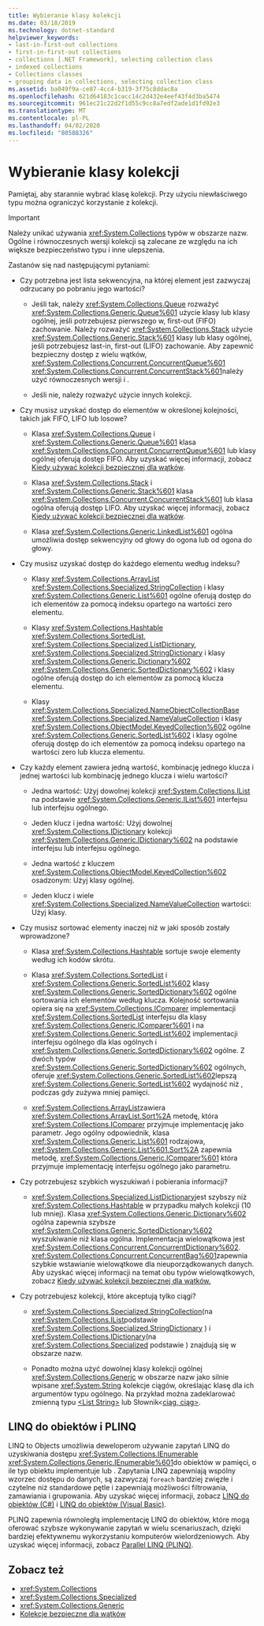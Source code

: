 ```yaml
---
title: Wybieranie klasy kolekcji
ms.date: 03/18/2019
ms.technology: dotnet-standard
helpviewer_keywords:
- last-in-first-out collections
- first-in-first-out collections
- collections [.NET Framework], selecting collection class
- indexed collections
- Collections classes
- grouping data in collections, selecting collection class
ms.assetid: ba049f9a-ce87-4cc4-b319-3f75c8ddac8a
ms.openlocfilehash: 621d64183c1cacc14c2d432e4eef43f4d3ba5474
ms.sourcegitcommit: 961ec21c22d2f1d55c9cc8a7edf2ade1d1fd92e3
ms.translationtype: MT
ms.contentlocale: pl-PL
ms.lasthandoff: 04/02/2020
ms.locfileid: "80588326"
---
```

# <a name="selecting-a-collection-class"></a>Wybieranie klasy kolekcji

Pamiętaj, aby starannie wybrać klasę kolekcji. Przy użyciu niewłaściwego typu można ograniczyć korzystanie z kolekcji.  

> [!IMPORTANT]
> Należy unikać używania <xref:System.Collections> typów w obszarze nazw. Ogólne i równoczesnych wersji kolekcji są zalecane ze względu na ich większe bezpieczeństwo typu i inne ulepszenia.  

 Zastanów się nad następującymi pytaniami:  
  
- Czy potrzebna jest lista sekwencyjna, na której element jest zazwyczaj odrzucany po pobraniu jego wartości?  
  
  - Jeśli tak, należy <xref:System.Collections.Queue> rozważyć <xref:System.Collections.Generic.Queue%601> użycie klasy lub klasy ogólnej, jeśli potrzebujesz pierwszego w, first-out (FIFO) zachowanie. Należy rozważyć <xref:System.Collections.Stack> użycie <xref:System.Collections.Generic.Stack%601> klasy lub klasy ogólnej, jeśli potrzebujesz last-in, first-out (LIFO) zachowanie. Aby zapewnić bezpieczny dostęp z wielu wątków, <xref:System.Collections.Concurrent.ConcurrentQueue%601> <xref:System.Collections.Concurrent.ConcurrentStack%601>należy użyć równoczesnych wersji i .  
  
  - Jeśli nie, należy rozważyć użycie innych kolekcji.  
  
- Czy musisz uzyskać dostęp do elementów w określonej kolejności, takich jak FIFO, LIFO lub losowe?  
  
  - Klasa <xref:System.Collections.Queue> i <xref:System.Collections.Generic.Queue%601> klasa <xref:System.Collections.Concurrent.ConcurrentQueue%601> lub klasy ogólnej oferują dostęp FIFO. Aby uzyskać więcej informacji, zobacz [Kiedy używać kolekcji bezpiecznej dla wątków](../../../docs/standard/collections/thread-safe/when-to-use-a-thread-safe-collection.md).  
  
  - Klasa <xref:System.Collections.Stack> i <xref:System.Collections.Generic.Stack%601> klasa <xref:System.Collections.Concurrent.ConcurrentStack%601> lub klasa ogólna oferują dostęp LIFO. Aby uzyskać więcej informacji, zobacz [Kiedy używać kolekcji bezpiecznej dla wątków](../../../docs/standard/collections/thread-safe/when-to-use-a-thread-safe-collection.md).  
  
  - Klasa <xref:System.Collections.Generic.LinkedList%601> ogólna umożliwia dostęp sekwencyjny od głowy do ogona lub od ogona do głowy.  
  
- Czy musisz uzyskać dostęp do każdego elementu według indeksu?  
  
  - Klasy <xref:System.Collections.ArrayList> <xref:System.Collections.Specialized.StringCollection> i klasy <xref:System.Collections.Generic.List%601> ogólne oferują dostęp do ich elementów za pomocą indeksu opartego na wartości zero elementu.  
  
  - Klasy <xref:System.Collections.Hashtable> <xref:System.Collections.SortedList>, <xref:System.Collections.Specialized.ListDictionary>, <xref:System.Collections.Specialized.StringDictionary> i klasy <xref:System.Collections.Generic.Dictionary%602> <xref:System.Collections.Generic.SortedDictionary%602> i klasy ogólne oferują dostęp do ich elementów za pomocą klucza elementu.  
  
  - Klasy <xref:System.Collections.Specialized.NameObjectCollectionBase> <xref:System.Collections.Specialized.NameValueCollection> i klasy <xref:System.Collections.ObjectModel.KeyedCollection%602> ogólne <xref:System.Collections.Generic.SortedList%602> i klasy ogólne oferują dostęp do ich elementów za pomocą indeksu opartego na wartości zero lub klucza elementu.  
  
- Czy każdy element zawiera jedną wartość, kombinację jednego klucza i jednej wartości lub kombinację jednego klucza i wielu wartości?  
  
  - Jedna wartość: Użyj dowolnej kolekcji <xref:System.Collections.IList> na podstawie <xref:System.Collections.Generic.IList%601> interfejsu lub interfejsu ogólnego.  
  
  - Jeden klucz i jedna wartość: Użyj dowolnej <xref:System.Collections.IDictionary> kolekcji <xref:System.Collections.Generic.IDictionary%602> na podstawie interfejsu lub interfejsu ogólnego.  
  
  - Jedna wartość z kluczem <xref:System.Collections.ObjectModel.KeyedCollection%602> osadzonym: Użyj klasy ogólnej.  
  
  - Jeden klucz i wiele <xref:System.Collections.Specialized.NameValueCollection> wartości: Użyj klasy.  
  
- Czy musisz sortować elementy inaczej niż w jaki sposób zostały wprowadzone?  
  
  - Klasa <xref:System.Collections.Hashtable> sortuje swoje elementy według ich kodów skrótu.  
  
  - Klasa <xref:System.Collections.SortedList> i <xref:System.Collections.Generic.SortedList%602> klasy <xref:System.Collections.Generic.SortedDictionary%602> ogólne sortowania ich elementów według klucza. Kolejność sortowania opiera się na <xref:System.Collections.IComparer> implementacji <xref:System.Collections.SortedList> interfejsu dla klasy <xref:System.Collections.Generic.IComparer%601> i na <xref:System.Collections.Generic.SortedList%602> implementacji interfejsu ogólnego dla klas ogólnych i <xref:System.Collections.Generic.SortedDictionary%602> ogólne. Z dwóch typów <xref:System.Collections.Generic.SortedDictionary%602> ogólnych, oferuje <xref:System.Collections.Generic.SortedList%602>lepszą <xref:System.Collections.Generic.SortedList%602> wydajność niż , podczas gdy zużywa mniej pamięci.  
  
  - <xref:System.Collections.ArrayList>zawiera <xref:System.Collections.ArrayList.Sort%2A> metodę, która <xref:System.Collections.IComparer> przyjmuje implementację jako parametr. Jego ogólny odpowiednik, klasa <xref:System.Collections.Generic.List%601> rodzajowa, <xref:System.Collections.Generic.List%601.Sort%2A> zapewnia metodę, <xref:System.Collections.Generic.IComparer%601> która przyjmuje implementację interfejsu ogólnego jako parametru.  
  
- Czy potrzebujesz szybkich wyszukiwań i pobierania informacji?  
  
  - <xref:System.Collections.Specialized.ListDictionary>jest szybszy niż <xref:System.Collections.Hashtable> w przypadku małych kolekcji (10 lub mniej). Klasa <xref:System.Collections.Generic.Dictionary%602> ogólna zapewnia szybsze <xref:System.Collections.Generic.SortedDictionary%602> wyszukiwanie niż klasa ogólna. Implementacja wielowątkowa jest <xref:System.Collections.Concurrent.ConcurrentDictionary%602>. <xref:System.Collections.Concurrent.ConcurrentBag%601>zapewnia szybkie wstawianie wielowątkowe dla nieuporządkowanych danych. Aby uzyskać więcej informacji na temat obu typów wielowątkowych, zobacz [Kiedy używać kolekcji bezpiecznej dla wątków.](../../../docs/standard/collections/thread-safe/when-to-use-a-thread-safe-collection.md)  
  
- Czy potrzebujesz kolekcji, które akceptują tylko ciągi?  
  
  - <xref:System.Collections.Specialized.StringCollection>(na <xref:System.Collections.IList>podstawie <xref:System.Collections.Specialized.StringDictionary> ) i <xref:System.Collections.IDictionary>(na <xref:System.Collections.Specialized> podstawie ) znajdują się w obszarze nazw.  
  
  - Ponadto można użyć dowolnej klasy kolekcji ogólnej <xref:System.Collections.Generic> w obszarze nazw jako silnie wpisane <xref:System.String> kolekcje ciągów, określając klasę dla ich argumentów typu ogólnego. Na przykład można zadeklarować zmienną typu [\<List String>](xref:System.Collections.Generic.List%601) lub Słownik<[ciąg, ciąg>](xref:System.Collections.Generic.Dictionary%602).
  
## <a name="linq-to-objects-and-plinq"></a>LINQ do obiektów i PLINQ  
 LINQ to Objects umożliwia deweloperom używanie zapytań LINQ do uzyskiwania dostępu <xref:System.Collections.IEnumerable> <xref:System.Collections.Generic.IEnumerable%601>do obiektów w pamięci, o ile typ obiektu implementuje lub . Zapytania LINQ zapewniają wspólny wzorzec dostępu do danych, są zazwyczaj `foreach` bardziej zwięzłe i czytelne niż standardowe pętle i zapewniają możliwości filtrowania, zamawiania i grupowania. Aby uzyskać więcej informacji, zobacz [LINQ do obiektów (C#)](../../csharp/programming-guide/concepts/linq/linq-to-objects.md) i [LINQ do obiektów (Visual Basic)](../../visual-basic/programming-guide/concepts/linq/linq-to-objects.md).  
  
 PLINQ zapewnia równoległą implementację LINQ do obiektów, które mogą oferować szybsze wykonywanie zapytań w wielu scenariuszach, dzięki bardziej efektywnemu wykorzystaniu komputerów wielordzeniowych. Aby uzyskać więcej informacji, zobacz [Parallel LINQ (PLINQ)](../../../docs/standard/parallel-programming/introduction-to-plinq.md).  
  
## <a name="see-also"></a>Zobacz też

- <xref:System.Collections>
- <xref:System.Collections.Specialized>
- <xref:System.Collections.Generic>
- [Kolekcje bezpieczne dla wątków](../../../docs/standard/collections/thread-safe/index.md)
